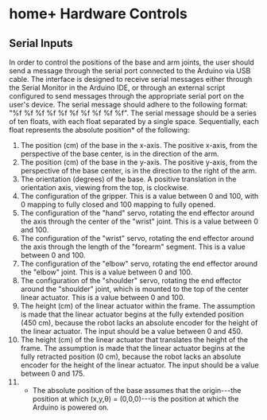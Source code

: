 # home+ Hardware Controls
## Serial Inputs
In order to control the positions of the base and arm joints, the user should send a message through the serial port connected to the Arduino via USB cable. The interface is designed to receive serial messages either through the Serial Monitor in the Arduino IDE, or through an external script configured to send messages through the appropriate serial port on the user's device. The serial message should adhere to the following format: "%f %f %f %f %f %f %f %f %f %f". The serial message should be a series of ten floats, with each float separated by a single space. Sequentially, each float represents the absolute position* of the following:
1. The position (cm) of the base in the x-axis. The positive x-axis, from the perspective of the base center, is in the direction of the arm.
2. The position (cm) of the base in the y-axis. The positive y-axis, from the perspective of the base center, is in the direction to the right of the arm.
3. The orientation (degrees) of the base. A positive translation in the orientation axis, viewing from the top, is clockwise.
4. The configuration of the gripper. This is a value between 0 and 100, with 0 mapping to fully closed and 100 mapping to fully opened.
5. The configuration of the "hand" servo, rotating the end effector around the axis through the center of the "wrist" joint. This is a value between 0 and 100.
6. The configuration of the "wrist" servo, rotating the end effector around the axis through the length of the "forearm" segment. This is a value between 0 and 100.
7. The configuration of the "elbow" servo, rotating the end effector around the "elbow" joint. This is a value between 0 and 100.
8. The configuration of the "shoulder" servo, rotating the end effector around the "shoulder" joint, which is mounted to the top of the center linear actuator. This is a value between 0 and 100.
9. The height (cm) of the linear actuator within the frame. The assumption is made that the linear actuator begins at the fully extended position (450 cm), because the robot lacks an absolute encoder for the height of the linear actuator. The input should be a value between 0 and 450.
10. The height (cm) of the linear actuator that translates the height of the frame. The assumption is made that the linear actuator begins at the fully retracted position (0 cm), because the robot lacks an absolute encoder for the height of the linear actuator. The input should be a value between 0 and 175.
11. * The absolute position of the base assumes that the origin---the position at which (x,y,θ) = (0,0,0)---is the position at which the Arduino is powered on.
